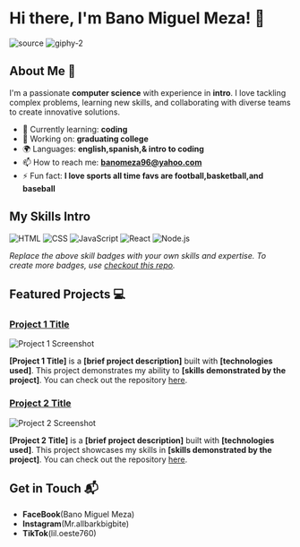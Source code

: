 # Hi there, I'm Bano Miguel Meza! 👋

![source](https://github.com/user-attachments/assets/57170289-4dde-44a4-b19f-9ae40b675e0e)
![giphy-2](https://github.com/user-attachments/assets/7d3a38a4-893e-4a79-b319-61fec3781ae4)



## About Me 🚀

I'm a passionate **computer science** with experience in **intro**. I love tackling complex problems, learning new skills, and collaborating with diverse teams to create innovative solutions.

- 🌱 Currently learning: **coding**
- 🔭 Working on: **graduating college**
- 🌍 Languages: **english,spanish,& intro to coding**
- 📫 How to reach me: **banomeza96@yahoo.com**
- ⚡ Fun fact: **I love sports all time favs are football,basketball,and baseball**

## My Skills Intro

![HTML](https://img.shields.io/badge/-HTML-E34F26?style=flat-square&logo=html5&logoColor=white)
![CSS](https://img.shields.io/badge/-CSS-1572B6?style=flat-square&logo=css3&logoColor=white)
![JavaScript](https://img.shields.io/badge/-JavaScript-F7DF1E?style=flat-square&logo=javascript&logoColor=black)
![React](https://img.shields.io/badge/-React-61DAFB?style=flat-square&logo=react&logoColor=black)
![Node.js](https://img.shields.io/badge/-Node.js-339933?style=flat-square&logo=node.js&logoColor=white)

*Replace the above skill badges with your own skills and expertise. To create more badges, use [checkout this repo](https://github.com/alexandresanlim/Badges4-README.md-Profile).*

## Featured Projects 💻

### [Project 1 Title](project_1_link)

![Project 1 Screenshot](project_1_screenshot_url)

**[Project 1 Title]** is a **[brief project description]** built with **[technologies used]**. This project demonstrates my ability to **[skills demonstrated by the project]**. You can check out the repository [here](project_1_repository_link).

### [Project 2 Title](project_2_link)

![Project 2 Screenshot](project_2_screenshot_url)

**[Project 2 Title]** is a **[brief project description]** built with **[technologies used]**. This project showcases my skills in **[skills demonstrated by the project]**. You can check out the repository [here](project_2_repository_link).

## Get in Touch 📬

- **FaceBook**(Bano Miguel Meza)
- **Instagram**(Mr.allbarkbigbite)
- **TikTok**(lil.oeste760)


